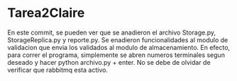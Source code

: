 # Tarea2Claire
En este commit, se pueden ver que se anadieron el archivo Storage.py, StorageReplica.py y reporte.py.
Se enadieron funcionalidades al modulo de validacion que envia los validados al modulo de almacenamiento.
En efecto, para correr el programa, simplemente se abren numeros terminales segun deseado y hacer python archivo.py + enter. 
No se debe de olvidar de verificar que rabbitmq esta activo.
